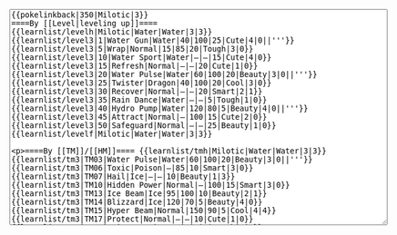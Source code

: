 </p><textarea readonly="" accesskey="," id="wpTextbox1" cols="80" rows="25" style="" class="mw-editfont-monospace" lang="en" dir="ltr" name="wpTextbox1">{{pokelinkback|350|Milotic|3}}
====By [[Level|leveling up]]====
{{learnlist/levelh|Milotic|Water|Water|3|3}}
{{learnlist/level3|1|Water Gun|Water|40|100|25|Cute|4|0||'''}}
{{learnlist/level3|5|Wrap|Normal|15|85|20|Tough|3|0}}
{{learnlist/level3|10|Water Sport|Water|—|—|15|Cute|4|0}}
{{learnlist/level3|15|Refresh|Normal|—|—|20|Cute|1|0}}
{{learnlist/level3|20|Water Pulse|Water|60|100|20|Beauty|3|0||'''}}
{{learnlist/level3|25|Twister|Dragon|40|100|20|Cool|3|0}}
{{learnlist/level3|30|Recover|Normal|—|—|20|Smart|2|1}}
{{learnlist/level3|35|Rain Dance|Water|—|—|5|Tough|1|0}}
{{learnlist/level3|40|Hydro Pump|Water|120|80|5|Beauty|4|0||'''}}
{{learnlist/level3|45|Attract|Normal|—|100|15|Cute|2|0}}
{{learnlist/level3|50|Safeguard|Normal|—|—|25|Beauty|1|0}}
{{learnlist/levelf|Milotic|Water|Water|3|3}}

====By [[TM]]/[[HM]]====
{{learnlist/tmh|Milotic|Water|Water|3|3}}
{{learnlist/tm3|TM03|Water Pulse|Water|60|100|20|Beauty|3|0||'''}}
{{learnlist/tm3|TM06|Toxic|Poison|—|85|10|Smart|3|0}}
{{learnlist/tm3|TM07|Hail|Ice|—|—|10|Beauty|1|3}}
{{learnlist/tm3|TM10|Hidden Power|Normal|—|100|15|Smart|3|0}}
{{learnlist/tm3|TM13|Ice Beam|Ice|95|100|10|Beauty|2|1}}
{{learnlist/tm3|TM14|Blizzard|Ice|120|70|5|Beauty|4|0}}
{{learnlist/tm3|TM15|Hyper Beam|Normal|150|90|5|Cool|4|4}}
{{learnlist/tm3|TM17|Protect|Normal|—|—|10|Cute|1|0}}
{{learnlist/tm3|TM18|Rain Dance|Water|—|—|5|Tough|1|0}}
{{learnlist/tm3|TM20|Safeguard|Normal|—|—|25|Beauty|1|0}}
{{learnlist/tm3|TM21|Frustration|Normal|—|100|20|Cute|1|0}}
{{learnlist/tm3|TM23|Iron Tail|Steel|100|75|15|Cool|1|4}}
{{learnlist/tm3|TM27|Return|Normal|—|100|20|Cute|1|0}}
{{learnlist/tm3|TM32|Double Team|Normal|—|—|15|Cool|2|0}}
{{learnlist/tm3|TM42|Facade|Normal|70|100|20|Cute|2|0}}
{{learnlist/tm3|TM43|Secret Power|Normal|70|100|20|Smart|1|0}}
{{learnlist/tm3|TM44|Rest|Psychic|—|—|10|Cute|2|0}}
{{learnlist/tm3|TM45|Attract|Normal|—|100|15|Cute|2|0}}
{{learnlist/tm3|HM03|Surf|Water|95|100|15|Beauty|3|0||'''}}
{{learnlist/tm3|HM07|Waterfall|Water|80|100|15|Tough|2|0||'''}}
{{learnlist/tm3|HM08|Dive|Water|60|100|10|Beauty|2|0||'''}}
{{learnlist/tmf|Milotic|Water|Water|3|3}}

====By {{pkmn|breeding}}====
{{learnlist/breedh|Milotic|Water|Water|3|3}}
{{learnlist/breed3|{{MSP/3|131|Lapras}}{{MSP/3|226|Mantine}}|Confuse Ray|Ghost|—|100|10|Smart|3|0}}
{{learnlist/breed3|{{MSP/3|334|Altaria}}{{MSP/3|371|Bagon}}{{MSP/3|372|Shelgon}}{{MSP/3|373|Salamence}}|DragonBreath|Dragon|60|100|20|Cool|1|3}}
{{learnlist/breed3|{{MSP/3|060|Poliwag}}{{MSP/3|061|Poliwhirl}}{{MSP/3|062|Poliwrath}}{{MSP/3|186|Politoed}}|Hypnosis|Psychic|—|60|20|Smart|1|3}}
{{learnlist/breed3|{{MSP/3|079|Slowpoke}}{{MSP/3|080|Slowbro}}{{MSP/3|199|Slowking}}{{MSP/3|222|Corsola}}|Light Screen|Psychic|—|—|30|Beauty|1|0}}
{{learnlist/breed3|{{MSP/3|222|Corsola}}|Mirror Coat|Psychic|—|100|20|Beauty|2|0}}
{{learnlist/breed3|{{MSP/3|258|Mudkip}}{{MSP/3|259|Marshtomp}}{{MSP/3|260|Swampert}}{{MSP/3|369|Relicanth}}|Mud Sport|Ground|—|—|15|Cute|4|0}}
{{learnlist/breedf|Milotic|Water|Water|3|3}}

====By [[Move Tutor|tutoring]]====
{{learnlist/tutorh|Milotic|Water|Water|3|3}}
{{learnlist/tutor3|Body Slam|Normal|85|100|15|Tough|1|4|||yes|yes|yes}}
{{learnlist/tutor3|Double-Edge|Normal|120|100|15|Tough|6|0|||yes|yes|yes}}
{{learnlist/tutor3|Endure|Normal|—|—|10|Tough|2|0|||no|yes|no}}
{{learnlist/tutor3|Icy Wind|Ice|55|95|15|Beauty|1|3|||no|yes|yes}}
{{learnlist/tutor3|Mimic|Normal|—|—|10|Cute|1|0|||yes|yes|yes}}
{{learnlist/tutor3|Mud-Slap|Ground|20|100|10|Cute|2|1|||no|yes|no}}
{{learnlist/tutor3|Psych Up|Normal|—|—|10|Smart|2|0|||no|yes|no}}
{{learnlist/tutor3|Sleep Talk|Normal|—|—|10|Cute|3|0|||no|yes|no}}
{{learnlist/tutor3|Snore|Normal|40|100|15|Cute|4|0|||no|yes|no}}
{{learnlist/tutor3|Substitute|Normal|—|—|10|Smart|2|0|||yes|yes|yes}}
{{learnlist/tutor3|Swagger|Normal|—|90|15|Cute|2|0|||no|yes|yes}}
{{learnlist/tutor3|Swift|Normal|60|—|20|Cool|2|0|||no|yes|no}}
{{learnlist/tutorf|Milotic|Water|Water|3|3}}

====By a prior [[evolution]]====
{{Learnlist/prevoh|Milotic|Water|Water|3|3}}
{{Learnlist/prevo3|349|Feebas|||||Splash|Normal|—|—|40|Cute|2|0}}
{{Learnlist/prevo3|349|Feebas|||||Tackle|Normal|35|95|35|Tough|4|0}}
{{Learnlist/prevo3|349|Feebas|||||Flail|Normal|—|100|15|Cute|1|0}}
{{Learnlist/prevof|Milotic|Water|Water|3|3}}

[[it:Milotic/Mosse apprese in terza generazione]]
[[zh:美纳斯/第三世代招式表]]
